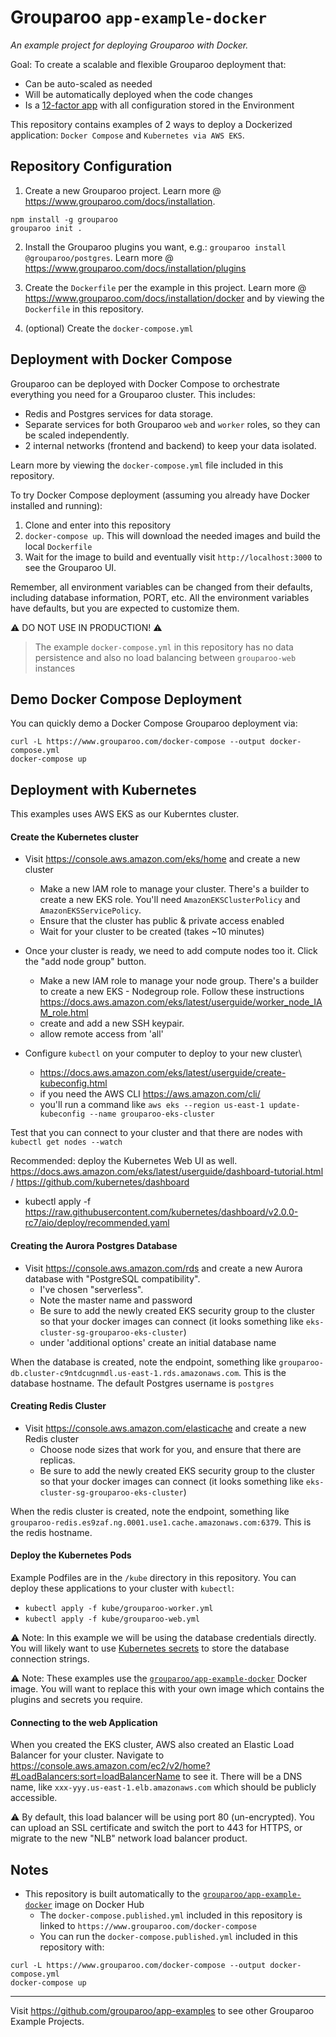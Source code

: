 # Grouparoo `app-example-docker`

_An example project for deploying Grouparoo with Docker._

Goal: To create a scalable and flexible Grouparoo deployment that:

- Can be auto-scaled as needed
- Will be automatically deployed when the code changes
- Is a [12-factor app](https://12factor.net/) with all configuration stored in the Environment

This repository contains examples of 2 ways to deploy a Dockerized application: `Docker Compose` and `Kubernetes via AWS EKS`.

## Repository Configuration

1. Create a new Grouparoo project. Learn more @ https://www.grouparoo.com/docs/installation.

```
npm install -g grouparoo
grouparoo init .
```

2. Install the Grouparoo plugins you want, e.g.: `grouparoo install @grouparoo/postgres`. Learn more @ https://www.grouparoo.com/docs/installation/plugins

3. Create the `Dockerfile` per the example in this project. Learn more @ https://www.grouparoo.com/docs/installation/docker and by viewing the `Dockerfile` in this repository.
4. (optional) Create the `docker-compose.yml`

## Deployment with Docker Compose

Grouparoo can be deployed with Docker Compose to orchestrate everything you need for a Grouparoo cluster. This includes:

- Redis and Postgres services for data storage.
- Separate services for both Grouparoo `web` and `worker` roles, so they can be scaled independently.
- 2 internal networks (frontend and backend) to keep your data isolated.

Learn more by viewing the `docker-compose.yml` file included in this repository.

To try Docker Compose deployment (assuming you already have Docker installed and running):

1. Clone and enter into this repository
2. `docker-compose up`. This will download the needed images and build the local `Dockerfile`
3. Wait for the image to build and eventually visit `http://localhost:3000` to see the Grouparoo UI.

Remember, all environment variables can be changed from their defaults, including database information, PORT, etc. All the environment variables have defaults, but you are expected to customize them.

⚠️ DO NOT USE IN PRODUCTION! ⚠️

> The example `docker-compose.yml` in this repository has no data persistence and also no load balancing between `grouparoo-web` instances

## Demo Docker Compose Deployment

You can quickly demo a Docker Compose Grouparoo deployment via:

```
curl -L https://www.grouparoo.com/docker-compose --output docker-compose.yml
docker-compose up
```

## Deployment with Kubernetes

This examples uses AWS EKS as our Kuberntes cluster.

#### Create the Kubernetes cluster

- Visit https://console.aws.amazon.com/eks/home and create a new cluster

  - Make a new IAM role to manage your cluster. There's a builder to create a new EKS role. You'll need `AmazonEKSClusterPolicy` and `AmazonEKSServicePolicy`.
  - Ensure that the cluster has public & private access enabled
  - Wait for your cluster to be created (takes ~10 minutes)

- Once your cluster is ready, we need to add compute nodes too it. Click the "add node group" button.

  - Make a new IAM role to manage your node group. There's a builder to create a new EKS - Nodegroup role. Follow these instructions https://docs.aws.amazon.com/eks/latest/userguide/worker_node_IAM_role.html
  - create and add a new SSH keypair.
  - allow remote access from 'all'

- Configure `kubectl` on your computer to deploy to your new cluster\

  - https://docs.aws.amazon.com/eks/latest/userguide/create-kubeconfig.html
  - if you need the AWS CLI https://aws.amazon.com/cli/
  - you'll run a command like `aws eks --region us-east-1 update-kubeconfig --name grouparoo-eks-cluster`

Test that you can connect to your cluster and that there are nodes with `kubectl get nodes --watch`

Recommended: deploy the Kubernetes Web UI as well. https://docs.aws.amazon.com/eks/latest/userguide/dashboard-tutorial.html / https://github.com/kubernetes/dashboard

- kubectl apply -f https://raw.githubusercontent.com/kubernetes/dashboard/v2.0.0-rc7/aio/deploy/recommended.yaml

#### Creating the Aurora Postgres Database

- Visit https://console.aws.amazon.com/rds and create a new Aurora database with "PostgreSQL compatibility".
  - I've chosen "serverless".
  - Note the master name and password
  - Be sure to add the newly created EKS security group to the cluster so that your docker images can connect (it looks something like `eks-cluster-sg-grouparoo-eks-cluster`)
  - under 'additional options' create an initial database name

When the database is created, note the endpoint, something like `grouparoo-db.cluster-c9ntdcugnmdl.us-east-1.rds.amazonaws.com`. This is the database hostname.
The default Postgres username is `postgres`

#### Creating Redis Cluster

- Visit https://console.aws.amazon.com/elasticache and create a new Redis cluster
  - Choose node sizes that work for you, and ensure that there are replicas.
  - Be sure to add the newly created EKS security group to the cluster so that your docker images can connect (it looks something like `eks-cluster-sg-grouparoo-eks-cluster`)

When the redis cluster is created, note the endpoint, something like `grouparoo-redis.es9zaf.ng.0001.use1.cache.amazonaws.com:6379`. This is the redis hostname.

#### Deploy the Kubernetes Pods

Example Podfiles are in the `/kube` directory in this repository. You can deploy these applications to your cluster with `kubectl`:

- `kubectl apply -f kube/grouparoo-worker.yml`
- `kubectl apply -f kube/grouparoo-web.yml`

⚠️ Note: In this example we will be using the database credentials directly. You will likely want to use [Kubernetes secrets](https://kubernetes.io/docs/concepts/configuration/secret/) to store the database connection strings.

⚠️ Note: These examples use the [`grouparoo/app-example-docker`](https://github.com/grouparoo/app-example-docker) Docker image. You will want to replace this with your own image which contains the plugins and secrets you require.

#### Connecting to the web Application

When you created the EKS cluster, AWS also created an Elastic Load Balancer for your cluster. Navigate to https://console.aws.amazon.com/ec2/v2/home?#LoadBalancers:sort=loadBalancerName to see it. There will be a DNS name, like `xxx-yyy.us-east-1.elb.amazonaws.com` which should be publicly accessible.

⚠️ By default, this load balancer will be using port 80 (un-encrypted). You can upload an SSL certificate and switch the port to 443 for HTTPS, or migrate to the new "NLB" network load balancer product.

## Notes

- This repository is built automatically to the [`grouparoo/app-example-docker`](https://hub.docker.com/repository/docker/grouparoo/app-example-docker) image on Docker Hub
  - The `docker-compose.published.yml` included in this repository is linked to `https://www.grouparoo.com/docker-compose`
  - You can run the `docker-compose.published.yml` included in this repository with:

```
curl -L https://www.grouparoo.com/docker-compose --output docker-compose.yml
docker-compose up
```

---

Visit https://github.com/grouparoo/app-examples to see other Grouparoo Example Projects.
